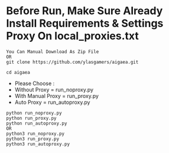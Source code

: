 # Before Run, Make Sure Already Install Requirements & Settings Proxy On local_proxies.txt
```
You Can Manual Download As Zip File
OR
git clone https://github.com/ylasgamers/aigaea.git
```
```
cd aigaea
```
- Please Choose :
- Without Proxy = run_noproxy.py
- With Manual Proxy = run_proxy.py
- Auto Proxy = run_autoproxy.py
```
python run_noproxy.py
python run_proxy.py
python run_autoproxy.py
OR
python3 run_noproxy.py
python3 run_proxy.py
python3 run_autoproxy.py
```
